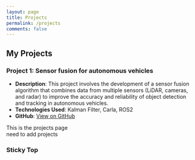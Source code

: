 ```yaml
---
layout: page
title: Projects
permalink: /projects
comments: false
---
```


<div class="row justify-content-between">
<div class="col-md-8 pr-5">

<h2>My Projects</h2>

### Project 1: Sensor fusion for autonomous vehicles
- **Description**: This project involves the development of a sensor fusion algorithm that combines data from multiple sensors (LiDAR, cameras, and radar) to improve the accuracy and reliability of object detection and tracking in autonomous vehicles.
- **Technologies Used**: Kalman Filter, Carla, ROS2
- **GitHub**: [View on GitHub](https://github.com/sachinkum0009/carla-multi-sensor-fusion)


<p>This is the projects page<br>
need to add projects
</p>

</div>

<div class="col-md-4">

<div class="sticky-top sticky-top-80">
<h3>Sticky Top</h3>
</div>
</div>
</div>
